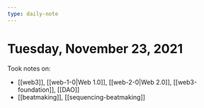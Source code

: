 ```yaml
---
type: daily-note
---
```


# Tuesday, November 23, 2021

Took notes on:

- [[web3]], [[web-1-0|Web 1.0]], [[web-2-0|Web 2.0]], [[web3-foundation]], [[DAO]]
- [[beatmaking]], [[sequencing-beatmaking]]

